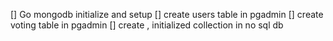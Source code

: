 [] Go mongodb initialize and setup
[] create users table in pgadmin
[] create voting table in pgadmin
[] create , initialized collection in no sql db